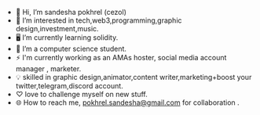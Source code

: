 - 👋 Hi, I’m sandesha pokhrel (cezol)
- 👀 I’m interested in tech,web3,programming,graphic design,investment,music.
- 🖥️ I’m currently learning solidity.
- 🌱 I’m a computer science student.
- ⚡ I'm currently working as an AMAs hoster, social media account manager , marketer.
- 💡 skilled in graphic design,animator,content writer,marketing+boost your twitter,telegram,discord account.
-  ♡ love to challenge myself on new stuff. 
- 🌐 How to reach me, pokhrel.sandesha@gmail.com for collaboration .

<!---
sandeshapokhrel/sandeshapokhrel is a ✨ special ✨ repository because its `README.md` (this file) appears on your GitHub profile.
You can click the Preview link to take a look at your changes.
--->
